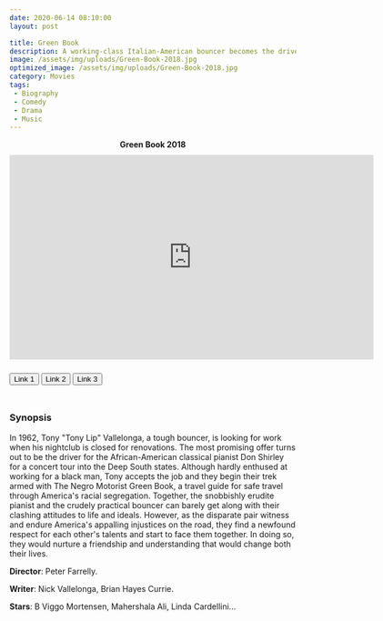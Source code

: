 ```yaml
---
date: 2020-06-14 08:10:00
layout: post

title: Green Book
description: A working-class Italian-American bouncer becomes the driver of an African-American classical pianist on a tour of venues through the 1960s American South.
image: /assets/img/uploads/Green-Book-2018.jpg
optimized_image: /assets/img/uploads/Green-Book-2018.jpg
category: Movies
tags:
 - Biography
 - Comedy
 - Drama
 - Music
---
```

<link rel="stylesheet" type="text/css" href="/assets/css/player.css">

<div class="title-movie" style='text-align: center; font-weight: bold;'> Green Book 2018 </div>

<div style='width:100%; height:10px; position:relative; margin-left: auto; margin-right: auto; overflow: hidden;'></div>

<div class="video-wrapper">
<iframe id="myframe" scrolling="no" allowfullscreen="" frameborder="0"  height="360"
src="https://playhydrax.com/?v=uRsQg4c4C&sub=https://movies.xtapo.com/assets/sub/Green-Book-2018.srt&sub-lang=English" width="640"></iframe>
</div>

<div style='width:100%; height:10px; position:relative; margin-left: auto; margin-right: auto; overflow: hidden;'></div>

<button class="button_link" onclick="link_1()">Link 1</button>
<button class="button_link" onclick="link_2()">Link 2</button>
<button class="button_link" onclick="link_3()">Link 3</button>

<div style='width:100%; height:10px; position:relative; margin-left: auto; margin-right: auto; overflow: hidden;'></div>

<script>
 var link1 = "https://playhydrax.com/?v=uRsQg4c4C&sub=https://movies.xtapo.com/assets/sub/Green-Book-2018.srt&sub-lang=English"
 var link2 = "https://gdriveplayer.me/embed2.php?link=MM7eahg4eO%252FUN00GEyZdbwdxdoVCGH4HU%252F9OQ9hqFKjqMCRnlcWLR2G0nbs%252BnbRFWld%252FI4ji8oSGxiRvIgE9rBc84PUmSgLvn55%252Fp1gvO3G2QPNwQZlscfXHERhOlABSr9hEkXRhf3XqX5hY6TRLEC46RNpZyQXOQOHX1HtXozdnQ8iQ2fXG8fu3GAX5obd90PI4mQVUW8DVfPUSfupzpgKZ3fZSY%252FCd15LdZxs%252FZZtWoqDFgTHLEcMUwk4Ew%252FSJDOudHv5fxCLEoZfwo%252FAy6X5Td9FhkpV5QvGv9607HTnQ%253D%253D"
 var link3 = "https://database.gdriveplayer.me/player.php?imdb=tt6966692"

 function link_1() {
 var x = document.getElementsByClassName("button_link");
 for (var i=0; i < x.length; i++)
 {x[i].classList.remove("button_link_clicked")}
 x[0].classList.add("button_link_clicked");
 document.getElementById("myframe").src = link1;}

 function link_2() {
 var x = document.getElementsByClassName("button_link");
 for (var i=0; i < x.length; i++)
 {x[i].classList.remove("button_link_clicked")}
 x[1].classList.add("button_link_clicked");
 document.getElementById("myframe").src = link2;}

 function link_3() {
 var x = document.getElementsByClassName("button_link");
 for (var i=0; i < x.length; i++)
 {x[i].classList.remove("button_link_clicked")}
 x[2].classList.add("button_link_clicked");
 document.getElementById("myframe").src = link3;}
</script>


### Synopsis
In 1962, Tony "Tony Lip" Vallelonga, a tough bouncer, is looking for work when his nightclub is closed for renovations. The most promising offer turns out to be the driver for the African-American classical pianist Don Shirley for a concert tour into the Deep South states. Although hardly enthused at working for a black man, Tony accepts the job and they begin their trek armed with The Negro Motorist Green Book, a travel guide for safe travel through America's racial segregation. Together, the snobbishly erudite pianist and the crudely practical bouncer can barely get along with their clashing attitudes to life and ideals. However, as the disparate pair witness and endure America's appalling injustices on the road, they find a newfound respect for each other's talents and start to face them together. In doing so, they would nurture a friendship and understanding that would change both their lives.      

**Director**:  Peter Farrelly.  

**Writer**:  Nick Vallelonga, Brian Hayes Currie.   

**Stars**:   B Viggo Mortensen, Mahershala Ali, Linda Cardellini...      
